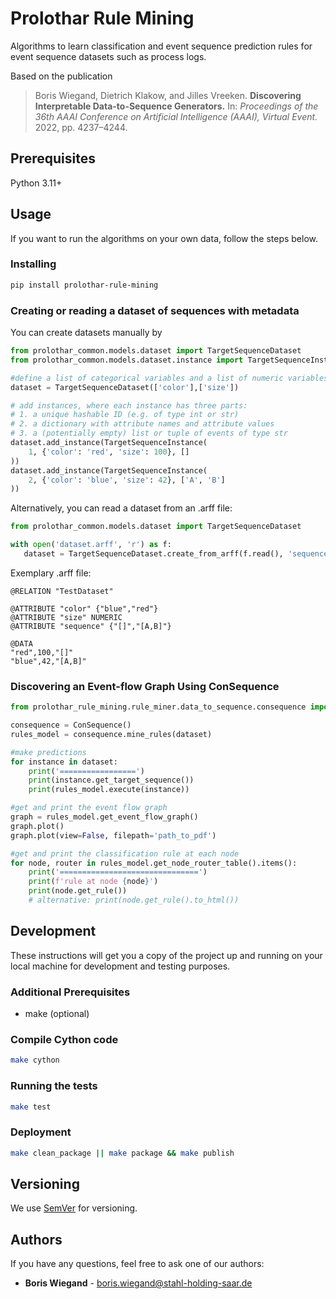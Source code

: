 # Prolothar Rule Mining

Algorithms to learn classification and event sequence prediction rules for event sequence datasets such as process logs.

Based on the publication
> Boris Wiegand, Dietrich Klakow, and Jilles Vreeken.
> **Discovering Interpretable Data-to-Sequence Generators.**
> In: *Proceedings of the 36th AAAI Conference on Artificial Intelligence (AAAI), Virtual Event.* 2022, pp. 4237–4244.

## Prerequisites

Python 3.11+

## Usage

If you want to run the algorithms on your own data, follow the steps below.

### Installing

```bash
pip install prolothar-rule-mining
```

### Creating or reading a dataset of sequences with metadata

You can create datasets manually by

```python
from prolothar_common.models.dataset import TargetSequenceDataset
from prolothar_common.models.dataset.instance import TargetSequenceInstance

#define a list of categorical variables and a list of numeric variables
dataset = TargetSequenceDataset(['color'],['size'])

# add instances, where each instance has three parts:
# 1. a unique hashable ID (e.g. of type int or str)
# 2. a dictionary with attribute names and attribute values
# 3. a (potentially empty) list or tuple of events of type str
dataset.add_instance(TargetSequenceInstance(
    1, {'color': 'red', 'size': 100}, []
))
dataset.add_instance(TargetSequenceInstance(
    2, {'color': 'blue', 'size': 42}, ['A', 'B']
))
```

Alternatively, you can read a dataset from an .arff file:

```python
from prolothar_common.models.dataset import TargetSequenceDataset

with open('dataset.arff', 'r') as f:
   dataset = TargetSequenceDataset.create_from_arff(f.read(), 'sequence')
```

Exemplary .arff file:

```
@RELATION "TestDataset"

@ATTRIBUTE "color" {"blue","red"}
@ATTRIBUTE "size" NUMERIC
@ATTRIBUTE "sequence" {"[]","[A,B]"}

@DATA
"red",100,"[]"
"blue",42,"[A,B]"
```

### Discovering an Event-flow Graph Using ConSequence

```python
from prolothar_rule_mining.rule_miner.data_to_sequence.consequence import ConSequence

consequence = ConSequence()
rules_model = consequence.mine_rules(dataset)

#make predictions
for instance in dataset:
    print('=================')
    print(instance.get_target_sequence())
    print(rules_model.execute(instance))

#get and print the event flow graph
graph = rules_model.get_event_flow_graph()
graph.plot()
graph.plot(view=False, filepath='path_to_pdf')

#get and print the classification rule at each node
for node, router in rules_model.get_node_router_table().items():
    print('===============================')
    print(f'rule at node {node}')
    print(node.get_rule())
    # alternative: print(node.get_rule().to_html())
```

## Development

These instructions will get you a copy of the project up and running on your local machine for development and testing purposes.

### Additional Prerequisites
- make (optional)

### Compile Cython code

```bash
make cython
```

### Running the tests

```bash
make test
```

### Deployment

```bash
make clean_package || make package && make publish
```

## Versioning

We use [SemVer](http://semver.org/) for versioning.

## Authors

If you have any questions, feel free to ask one of our authors:

* **Boris Wiegand** - boris.wiegand@stahl-holding-saar.de
